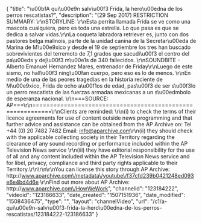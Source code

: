{
    "title": "\u00bfA qui\u00e9n salv\u00f3 Frida, la hero\u00edna de los perros rescatistas?",
    "description": "(29 Sep 2017) RESTRICTION SUMMARY: \r\nSTORYLINE: \r\nEsta perrita llamada Frida se ve como una mascota cualquiera, pero es toda una estrella. Lo que pasa es que se dedica a salvar vidas.\r\nLa coqueta labradora retriever es, junto con dos pastores belga malinois, parte de la unidad canina de la Secretar\u00eda de Marina de M\u00e9xico y desde el 19 de septiembre los tres han buscado sobrevivientes del terremoto de 7,1 grados que sacudi\u00f3 el centro del pa\u00eds y dej\u00f3 m\u00e1s de 340 fallecidos. \r\nSOUNDBITE - Alberto Emanuel Hernandez Mares, entrenador de Friday\r\nLuego de este sismo, no hall\u00f3 ning\u00fan cuerpo, pero eso es lo de menos. \r\nEn medio de una de las peores tragedias en la historia reciente de M\u00e9xico, Frida de ocho a\u00f1os de edad, pas\u00f3 de ser s\u00f3lo un perro rescatista de las fuerzas armadas mexicanas a un s\u00edmbolo de esperanza nacional. \r\n===SOURCE: AP===\r\n===========================================================\r\nClients are reminded: \r\n(i) to check the terms of their licence agreements for use of content outside news programming and that further advice and assistance can be obtained from the AP Archive on: Tel +44 (0) 20 7482 7482 Email: info@aparchive.com\r\n(ii) they should check with the applicable collecting society in their Territory regarding the clearance of any sound recording or performance included within the AP Television News service \r\n(iii) they have editorial responsibility for the use of all and any content included within the AP Television News service and for libel, privacy, compliance and third party rights applicable to their Territory.\r\n\r\n\r\nYou can license this story through AP Archive: http:\/\/www.aparchive.com\/metadata\/youtube\/f37cfd239b0421248ed093e6e4bd4d6e \r\nFind out more about AP Archive: http:\/\/www.aparchive.com\/HowWeWork",
    "channelid": "123184222",
    "videoid": "123186633",
    "date_created": "1507151936",
    "date_modified": "1508436475",
    "type": "",
    "layout": "channelVideo",
    "url": "\/c1\/a-qui\u00e9n-salv\u00f3-frida-la-hero\u00edna-de-los-perros-rescatistas\/123184222-123186633"
}